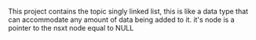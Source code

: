This project contains the topic singly linked list,
this is like a data type that can accommodate any amount of data being added to it.
it's node is a pointer to the nsxt node equal to NULL
